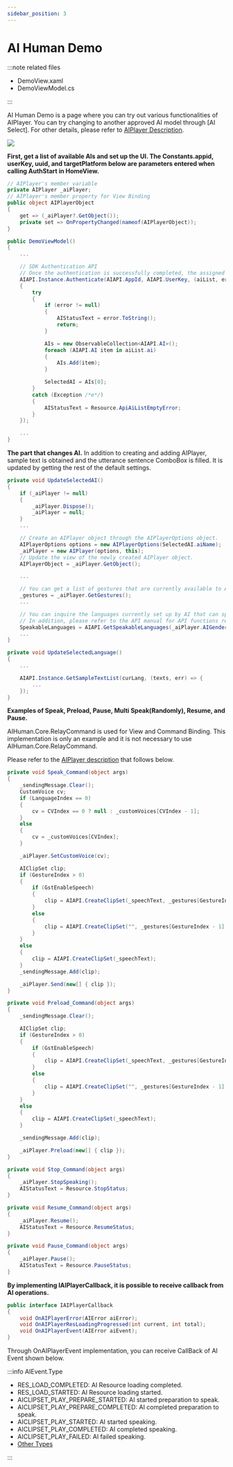 ```yaml
---
sidebar_position: 3
---
```


# AI Human Demo

:::note related files

- DemoView.xaml
- DemoViewModel.cs

:::

AI Human Demo is a page where you can try out various functionalities of AIPlayer. You can try changing to another approved AI model through [AI Select]. For other details, please refer to [AIPlayer Description](../../../category/aiplayer-description-1).

<img src="/img/aihuman/windows/sampledemo_1.4.x.png" />

**First, get a list of available AIs and set up the UI. The Constants.appid, userKey, uuid, and targetPlatform below are parameters entered when calling AuthStart in HomeView.**

```csharp
// AIPlayer's member variable
private AIPlayer _aiPlayer;
// AIPlayer's member property for View Binding
public object AIPlayerObject
{
    get => (_aiPlayer?.GetObject());
    private set => OnPropertyChanged(nameof(AIPlayerObject));
}

public DemoViewModel()
{
    ...

    // SDK Authentication API
    // Once the authentication is successfully completed, the assigned AI list can be checked. If the authentication fails or the assigned model does not exist, an error object will be delivered.
    AIAPI.Instance.Authenticate(AIAPI.AppId, AIAPI.UserKey, (aiList, error) =>
    {
        try
        {
            if (error != null)
            {
                AIStatusText = error.ToString();
                return;
            }

            AIs = new ObservableCollection<AIAPI.AI>();
            foreach (AIAPI.AI item in aiList.ai)
            {
                AIs.Add(item);
            }

            SelectedAI = AIs[0];
        }
        catch (Exception /*e*/)
        {
            AIStatusText = Resource.ApiAiListEmptyError;
        }
    });

    ...
}
```

**The part that changes AI.** In addition to creating and adding AIPlayer, sample text is obtained and the utterance sentence ComboBox is filled. It is updated by getting the rest of the default settings.

```csharp
private void UpdateSelectedAI()
{
    if (_aiPlayer != null)
    {
        _aiPlayer.Dispose();
        _aiPlayer = null;
    }
    ...

    // Create an AIPlayer object through the AIPlayerOptions object.
    AIPlayerOptions options = new AIPlayerOptions(SelectedAI.aiName);
    _aiPlayer = new AIPlayer(options, this);
    // Update the view of the newly created AIPlayer object.
    AIPlayerObject = _aiPlayer.GetObject();           

    ...

    // You can get a list of gestures that are currently available to AI.
    _gestures = _aiPlayer.GetGestures();
    ...

    // You can inquire the languages currently set up by AI that can speak.
    // In addition, please refer to the API manual for API functions related to AI.
    SpeakableLanguages = AIAPI.GetSpeakableLanguages(_aiPlayer.AIGender);
    ...
}

private void UpdateSelectedLanguage()
{
    ...

    AIAPI.Instance.GetSampleTextList(curLang, (texts, err) => { 
        ...
    });
}
```

**Examples of Speak, Preload, Pause, Multi Speak(Randomly), Resume, and Pause.** 

AIHuman.Core.RelayCommand is used for View and Command Binding. This implementation is only an example and it is not necessary to use AIHuman.Core.RelayCommand.

Please refer to the [AIPlayer description](../../../category/aiplayer-description-1) that follows below.

```csharp
private void Speak_Command(object args)
{
    _sendingMessage.Clear();
    CustomVoice cv;
    if (LanguageIndex == 0)
    {
        cv = CVIndex == 0 ? null : _customVoices[CVIndex - 1];
    }
    else
    {
        cv = _customVoices[CVIndex];
    }

    _aiPlayer.SetCustomVoice(cv);

    AIClipSet clip;
    if (GestureIndex > 0)
    {
        if (GstEnableSpeech)
        {
            clip = AIAPI.CreateClipSet(_speechText, _gestures[GestureIndex - 1].Name);
        }
        else
        {
            clip = AIAPI.CreateClipSet("", _gestures[GestureIndex - 1].Name);
        }
    }
    else
    {
        clip = AIAPI.CreateClipSet(_speechText);
    }
    _sendingMessage.Add(clip);

    _aiPlayer.Send(new[] { clip });
}

private void Preload_Command(object args)
{
    _sendingMessage.Clear();

    AIClipSet clip;
    if (GestureIndex > 0)
    {
        if (GstEnableSpeech)
        {
            clip = AIAPI.CreateClipSet(_speechText, _gestures[GestureIndex - 1].Name);
        }
        else
        {
            clip = AIAPI.CreateClipSet("", _gestures[GestureIndex - 1].Name);
        }
    }
    else
    {
        clip = AIAPI.CreateClipSet(_speechText);
    }

    _sendingMessage.Add(clip);

    _aiPlayer.Preload(new[] { clip });
}

private void Stop_Command(object args)
{
    _aiPlayer.StopSpeaking();
    AIStatusText = Resource.StopStatus;
}

private void Resume_Command(object args)
{
    _aiPlayer.Resume();
    AIStatusText = Resource.ResumeStatus;
}

private void Pause_Command(object args)
{
    _aiPlayer.Pause();
    AIStatusText = Resource.PauseStatus;
}
```

**By implementing IAIPlayerCallback, it is possible to receive callback from AI operations.**

```csharp
public interface IAIPlayerCallback
{
    void OnAIPlayerError(AIError aiError);
    void OnAIPlayerResLoadingProgressed(int current, int total);
    void OnAIPlayerEvent(AIError aiEvent);
}
```

Through OnAIPlayerEvent implementation, you can receive CallBack of AI Event shown below.

:::info AIEvent.Type

- RES_LOAD_COMPLETED: AI Resource loading completed.
- RES_LOAD_STARTED: AI Resource loading started.
- AICLIPSET_PLAY_PREPARE_STARTED: AI started preparation to speak.
- AICLIPSET_PLAY_PREPARE_COMPLETED: AI completed preparation to speak.
- AICLIPSET_PLAY_STARTED: AI started speaking.
- AICLIPSET_PLAY_COMPLETED: AI completed speaking.
- AICLIPSET_PLAY_FAILED: AI failed speaking.
- [Other Types](../../../aihuman/windows-sdk/apis/aievent)

:::
